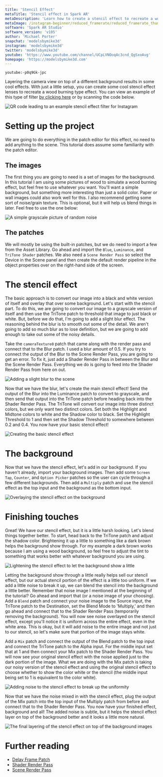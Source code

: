 ```yaml
---
title: 'Stencil Effect'
metaTitle: 'Stencil effect in Spark AR'
metaDescription: 'Learn how to create a stencil effect to recreate a wood burning or graffiti effect!'
metaImage: /instagram-beginner/reduced_framerate/reduced_framerate_thumbnail.jpg
software: 'Spark AR Studio'
software_version: 'v105'
author: 'Michael Porter'
snapchat: 'modelsbymike3d'
instagram: 'modelsbymike3d'
twitter: 'modelsbymike3d'
youtube: 'https://www.youtube.com/channel/UCpLVNOoqAc3cnd_QgSxoAvg'
homepage: 'https://modelsbymike3d.com'
---
```


`youtube:-p0q9Gk-jpc`

Layering the camera view on top of a different background results in some cool effects. With just a little setup, you can create some cool stencil effect lenses to recreate a wood burning type effect. You can view an example of this type of filter [by clicking here](https://www.instagram.com/ar/884709542295899/) or by scanning the code below.

![QR code leading to an example stencil effect filter for Instagram](../../instagram-intermediate/stencil-effect/qr-code.png)

# Setting up the project

We are going to do everything in the patch editor for this effect, no need to add anything to the scene. This tutorial does assume some familiarity with the patch editor.

## The images

The first thing you are going to need is a set of images for the background. In this tutorial I am using some pictures of wood to simulate a wood burning effect, but feel free to use whatever you want. You'll want a simple background, but something more interesting than just a solid color. Paper or wall images could also work well for this. I also recommend getting some sort of noise/grain texture. This is optional, but it will help us blend things in later. Feel free to use the one below:

![A simple grayscale picture of random noise](../../instagram-intermediate/stencil-effect/noise.jpg)

## The patches

We will mostly be using the built-in patches, but we do need to import a few from the Asset Library. Go ahead and import the `Blue`, `Luminance`, and `TriTone Shader` patches. We also need a `Scene Render Pass` so select the Device in the Scene panel and then create the default render pipeline in the object properties over on the right-hand side of the screen.

# The stencil effect

The basic approach is to convert our image into a black and white version of itself and overlay that over some background. Let's start with the stencil part. To do this, we are going to convert our image to a grayscale version of itself and then use the TriTone patch to threshold that image to just black or white. But, before we do that, I'm going to add a slight blur effect. The reasoning behind the blur is to smooth out some of the detail. We aren't going to add so much blur as to lose definition, but we are going to add enough to take out some of the noisy details.

Take the `cameraTexture0` patch that came along with the render pass and connect that to the Blur patch. I used a blur amount of 0.5. If you try to connect the output of the Blur to the Scene Render Pass, you are going to get an error. To fix it, just add a Shader Render Pass in between the Blur and the Scene Render Pass. Everything we do is going to feed into the Shader Render Pass from here on out.

![Adding a slight blur to the scene](../../instagram-intermediate/stencil-effect/add-blur.jpg)

Now that we have the blur, let's create the main stencil effect! Send the output of the Blur into the Luminance patch to convert to grayscale, and then send that output into the TriTone patch before heading back into the Shader Render Pass. The TriTone will convert our image into three distinct colors, but we only want two distinct colors. Set both the Highlight and Midtone colors to white and the Shadow color to black. Set the Highlight Threshold to 1 and then set the Shadow Threshold to somewhere between 0.2 and 0.4. You now have your basic stencil effect!

![Creating the basic stencil effect](../../instagram-intermediate/stencil-effect/basic-stencil.jpg)

# The background

Now that we have the stencil effect, let's add in our background. If you haven't already, import your background images. Then add some `Screen Tap`, `Counter`, and `Option Picker` patches so the user can cycle through a few different backgrounds. Then add a `Multiply` patch and use the stencil effect as the top input and the background as the bottom input.

![Overlaying the stencil effect on the background](../../instagram-intermediate/stencil-effect/add-background.jpg)

# Finishing touches

Great! We have our stencil effect, but it is a little harsh looking. Let's blend things together better. To start, head back to the TriTone patch and adjust the shadow color. Brightening it up a little to something like a dark brown helps the background show through. For my example a dark brown works because I am using a wood background, so feel free to adjust the tint to something that works better with whatever background you are using.

![Lightening the stencil effect to let the background show a little](../../instagram-intermediate/stencil-effect/lighten-shadow.jpg)

Letting the background show through a little really helps sell our stencil effect, but our actual stencil portion of the effect is a little too uniform. If we add a little noise to break it up, we can blend the stencil into the background a little better. Remember that noise image I mentioned at the beginning of the tutorial? Go ahead and import that (or a noise image of your choosing). Add a `Blend` patch and connect your noise image to the Source input, the TriTone patch to the Destination, set the Blend Mode to 'Multiply,' and then go ahead and connect that to the Shader Render Pass (temporarily removing the background). You will now see noise overlayed on the stencil effect, except you'll notice it is uniform across the entire effect, even in the white area. This is okay, but it will add noise to the entire image and not just to our stencil, so let's make sure that portion of the image stays white.

Add a `Mix` patch and connect the output of the Blend patch to the top input and connect the TriTone patch to the Alpha input. For the middle input set that at 1 and then connect your Mix patch to the Shader Render Pass. You will now see your original stencil effect with the noise applied just to the dark portion of the image. What we are doing with the Mix patch is taking our noisy version of the stencil effect and using the original stencil effect to choose whether to show the color white or the stencil (the middle input being set to 1 is equivalent to the color white).

![Adding noise to the stencil effect to break up the uniformity](../../instagram-intermediate/stencil-effect/add-noise.jpg)

Now that we have the noise mixed in with the stencil effect, plug the output of the Mix patch into the top input of the Multiply patch from before and connect that to the Shader Render Pass. You now have your finished effect, background and all! The added noise is subtle, but it helps the stencil effect layer on top of the background better and it looks a little more natural.

![The final layering of the stencil effect on top of the background images](../../instagram-intermediate/stencil-effect/final-layering.jpg)

# Further reading

- [Delay Frame Patch](https://sparkar.facebook.com/ar-studio/learn/patch-editor/render-passes/delay-frame)
- [Shader Render Pass](https://sparkar.facebook.com/ar-studio/learn/patch-editor/render-passes/shader-render-pass)
- [Scene Render Pass](https://sparkar.facebook.com/ar-studio/learn/patch-editor/render-passes/scene-render-pass)
